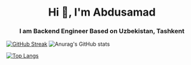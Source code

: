 <h1 align="center">Hi 👋, I'm Abdusamad</h1>
<h3 align="center">I am Backend Engineer Based on Uzbekistan, Tashkent</h3>




[![GitHub Streak](https://github-readme-streak-stats.herokuapp.com?user=sevbo2003&theme=radical&date_format=M%20j%5B%2C%20Y%5D)](https://git.io/streak-stats) ![Anurag's GitHub stats](https://github-readme-stats.vercel.app/api?username=sevbo2003&show_icons=true&theme=radical) 


[![Top Langs](https://github-readme-stats.vercel.app/api/top-langs/?username=sevbo2003&layout=compact&theme=aura)](https://github.com/anuraghazra/github-readme-stats)



        





